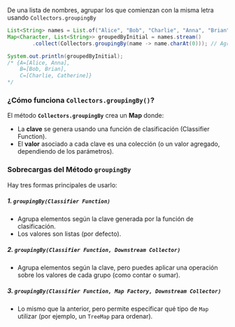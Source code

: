 De una lista de nombres, agrupar los que comienzan con la misma letra usando `Collectors.groupingBy`

``` Java
List<String> names = List.of("Alice", "Bob", "Charlie", "Anna", "Brian", "Catherine"); 
Map<Character, List<String>> groupedByInitial = names.stream()
		.collect(Collectors.groupingBy(name -> name.charAt(0))); // Agrupar por la primera letra

System.out.println(groupedByInitial);
/* {A=[Alice, Anna], 
	B=[Bob, Brian], 
	C=[Charlie, Catherine]}
*/
```

###  **¿Cómo funciona `Collectors.groupingBy()`?**
El método **`Collectors.groupingBy`** crea un **Map** donde:
- La **clave** se genera usando una función de clasificación (Classifier Function).
- El **valor** asociado a cada clave es una colección (o un valor agregado, dependiendo de los parámetros).

### **Sobrecargas del Método `groupingBy`**
Hay tres formas principales de usarlo:
##### 1. **`groupingBy(Classifier Function)`**
- Agrupa elementos según la clave generada por la función de clasificación.
- Los valores son listas (por defecto).
##### 2. **`groupingBy(Classifier Function, Downstream Collector)`**
- Agrupa elementos según la clave, pero puedes aplicar una operación sobre los valores de cada grupo (como contar o sumar).
##### 3. **`groupingBy(Classifier Function, Map Factory, Downstream Collector)`**
- Lo mismo que la anterior, pero permite especificar qué tipo de `Map` utilizar (por ejemplo, un `TreeMap` para ordenar).